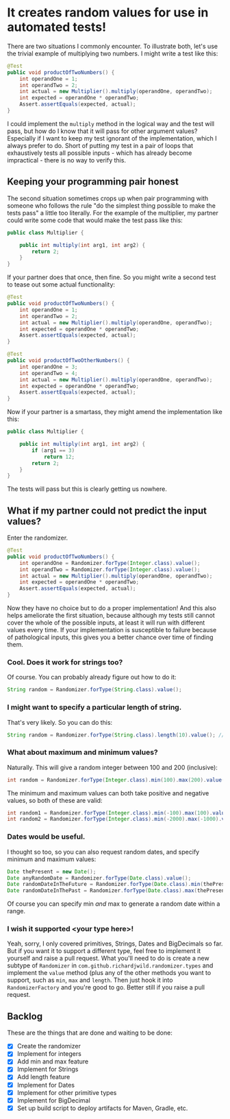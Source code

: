 # It creates random values for use in automated tests!

There are two situations I commonly encounter. To illustrate both, let's use the trivial example of multiplying two
numbers. I might write a test like this:

```java
@Test
public void productOfTwoNumbers() {
    int operandOne = 1;
    int operandTwo = 2;
    int actual = new Multiplier().multiply(operandOne, operandTwo);
    int expected = operandOne * operandTwo;
    Assert.assertEquals(expected, actual);
}
```

I could implement the `multiply` method in the logical way and the test will pass, but how do I know that it will pass
for other argument values? Especially if I want to keep my test ignorant of the implementation, which I always prefer to
do. Short of putting my test in a pair of loops that exhaustively tests all possible inputs - which has already become
impractical - there is no way to verify this.

## Keeping your programming pair honest

The second situation sometimes crops up when pair programming with someone who follows the rule "do the simplest thing
possible to make the tests pass" a little too literally. For the example of the multiplier, my partner could write some
code that would make the test pass like this:

```java
public class Multiplier {

    public int multiply(int arg1, int arg2) {
        return 2;
    }
}
```

If your partner does that once, then fine. So you might write a second test to tease out some actual functionality:

```java
@Test
public void productOfTwoNumbers() {
    int operandOne = 1;
    int operandTwo = 2;
    int actual = new Multiplier().multiply(operandOne, operandTwo);
    int expected = operandOne * operandTwo;
    Assert.assertEquals(expected, actual);
}

@Test
public void productOfTwoOtherNumbers() {
    int operandOne = 3;
    int operandTwo = 4;
    int actual = new Multiplier().multiply(operandOne, operandTwo);
    int expected = operandOne * operandTwo;
    Assert.assertEquals(expected, actual);
}
```

Now if your partner is a smartass, they might amend the implementation like this:

```java
public class Multiplier {

    public int multiply(int arg1, int arg2) {
        if (arg1 == 3)
            return 12;
        return 2;
    }
}
```

The tests will pass but this is clearly getting us nowhere.

## What if my partner could not predict the input values?

Enter the randomizer.

```java
@Test
public void productOfTwoNumbers() {
    int operandOne = Randomizer.forType(Integer.class).value();
    int operandTwo = Randomizer.forType(Integer.class).value();
    int actual = new Multiplier().multiply(operandOne, operandTwo);
    int expected = operandOne * operandTwo;
    Assert.assertEquals(expected, actual);
}
```

Now they have no choice but to do a proper implementation! And this also helps ameliorate the first situation, because
although my tests still cannot cover the whole of the possible inputs, at least it will run with different values every
time. If your implementation is susceptible to failure because of pathological inputs, this gives you a better chance
over time of finding them.

### Cool. Does it work for strings too?

Of course. You can probably already figure out how to do it:

```java
String random = Randomizer.forType(String.class).value();
```

### I might want to specify a particular length of string.

That's very likely. So you can do this:

```java
String random = Randomizer.forType(String.class).length(10).value(); // gives a random string of 10 characters
```

### What about maximum and minimum values?

Naturally. This will give a random integer between 100 and 200 (inclusive):

```java
int random = Randomizer.forType(Integer.class).min(100).max(200).value();
```

The minimum and maximum values can both take positive and negative values, so both of these are valid:

```java
int random1 = Randomizer.forType(Integer.class).min(-100).max(100).value();
int random2 = Randomizer.forType(Integer.class).min(-2000).max(-1000).value();
```

### Dates would be useful.

I thought so too, so you can also request random dates, and specify minimum and maximum values:

```java
Date thePresent = new Date();
Date anyRandomDate = Randomizer.forType(Date.class).value();
Date randomDateInTheFuture = Randomizer.forType(Date.class).min(thePresent).value();
Date randomDateInThePast = Randomizer.forType(Date.class).max(thePresent).value();
```

Of course you can specify min _and_ max to generate a random date within a range.

### I wish it supported \<your type here\>!

Yeah, sorry, I only covered primitives, Strings, Dates and BigDecimals so far. But if you want it to support a different type, feel
free to implement it yourself and raise a pull request. What you'll need to do is create a new subtype of
`Randomizer` in `com.github.richardjwild.randomizer.types` and implement the `value` method (plus any of the other
methods you want to support, such as `min`, `max` and `length`. Then just hook it into `RandomizerFactory` and you're
good to go. Better still if you raise a pull request.

## Backlog

These are the things that are done and waiting to be done:

- [x] Create the randomizer
- [x] Implement for integers
- [x] Add min and max feature
- [x] Implement for Strings
- [x] Add length feature
- [x] Implement for Dates
- [x] Implement for other primitive types
- [x] Implement for BigDecimal
- [x] Set up build script to deploy artifacts for Maven, Gradle, etc.

